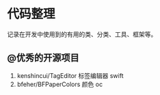 # 代码整理
记录在开发中使用到的有用的类、分类、工具、框架等。

## @优秀的开源项目
1. kenshincui/TagEditor 标签编辑器  swift
2. bfeher/BFPaperColors 颜色  oc

